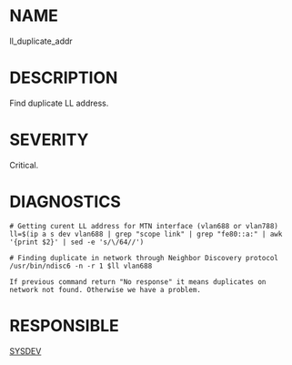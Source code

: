 # NAME

ll_duplicate_addr

# DESCRIPTION

Find duplicate LL address.

# SEVERITY

Critical.

# DIAGNOSTICS

	# Getting curent LL address for MTN interface (vlan688 or vlan788)
	ll=$(ip a s dev vlan688 | grep "scope link" | grep "fe80::a:" | awk '{print $2}' | sed -e 's/\/64//')

	# Finding duplicate in network through Neighbor Discovery protocol
	/usr/bin/ndisc6 -n -r 1 $ll vlan688

	If previous command return "No response" it means duplicates on network not found. Otherwise we have a problem.


# RESPONSIBLE

[SYSDEV](https://staff.yandex-team.ru/departments/yandex_mnt_sa_runtime_mondev_6921/)
